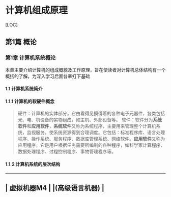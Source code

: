 # 计算机组成原理

[LOC]

## 第1篇 概论
### 第1章 计算机系统概论
本章主要介绍计算机的组成概貌及工作原理，旨在使读者对计算机总体结构有一个概括的了解，为深入学习后面各章打下基础
#### 1.1 计算机系统简介
#### 1.1.1 计算机的软硬件概念
> 硬件：计算机的实体部分，它由看得见摸得着的各种电子元器件，各类包括光、电、机设备的实物组成，如主机、外部设备等。
> 软件：软件分为**系统软件**和**应用软件**，**系统软件**又称为系统程序，主要用来管理整个计算机系统，监视服务，使系统资源得到合理调度。它包括：标准程序库、语言处理程序、操作系统、服务程序、数据库管理系统、网络软件。**应用软件**又称为应用程序，它是用户根据任务需要所编制的各种程序，如科学家计算程序、数据处理程序、过程控制程序、事物管理程序等。

#### 1.1.2 计算机系统的层次结构

----------------------
|   虚拟机器M4   |
|(高级语言机器)  |
---------------